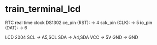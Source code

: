 # train_terminal_lcd
 
  RTC real time clock DS1302
   ce_pin  (RST): -> 4
   sck_pin (CLK): -> 5
   io_pin  (DAT): -> 6

  LCD 2004
  SCL -> A5,SCL
  SDA -> A4,SDA
  VCC -> 5V
  GND -> GND
